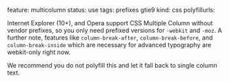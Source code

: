 feature: multicolumn
status: use
tags: prefixes gtie9
kind: css
polyfillurls:

Internet Explorer (10+), and Opera support CSS Multiple Column without vendor prefixes, so you only need prefixed versions for `-webkit` and `-moz`. A further note, features like `column-break-after`, `column-break-before`, and `column-break-inside` which are necessary for advanced typography are webkit-only right now. 

We recommend you do not polyfill this and let it fall back to single column text.
